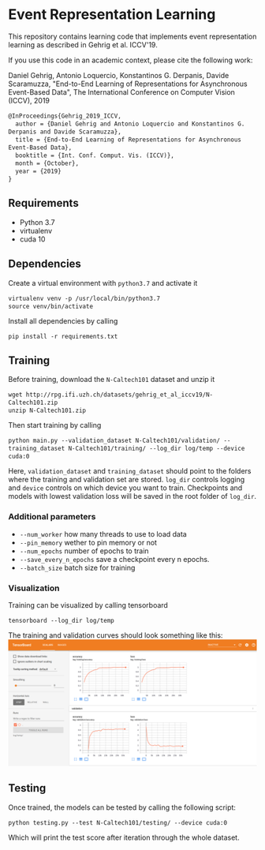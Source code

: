 # Event Representation Learning

This repository contains learning code that implements 
event representation learning as described in Gehrig et al. ICCV'19.

If you use this code in an academic context, please cite the following work:

Daniel Gehrig, Antonio Loquercio, Konstantinos G. Derpanis, Davide Scaramuzza, "End-to-End Learning of Representations 
for Asynchronous Event-Based Data", The International Conference on Computer Vision (ICCV), 2019

```
@InProceedings{Gehrig_2019_ICCV,
  author = {Daniel Gehrig and Antonio Loquercio and Konstantinos G. Derpanis and Davide Scaramuzza},
  title = {End-to-End Learning of Representations for Asynchronous Event-Based Data},
  booktitle = {Int. Conf. Comput. Vis. (ICCV)},
  month = {October},
  year = {2019}
}
```

## Requirements

* Python 3.7
* virtualenv
* cuda 10

## Dependencies
Create a virtual environment with `python3.7` and activate it

    virtualenv venv -p /usr/local/bin/python3.7
    source venv/bin/activate

Install all dependencies by calling 

    pip install -r requirements.txt
   
## Training
Before training, download the `N-Caltech101` dataset and unzip it

    wget http://rpg.ifi.uzh.ch/datasets/gehrig_et_al_iccv19/N-Caltech101.zip 
    unzip N-Caltech101.zip
    
Then start training by calling

    python main.py --validation_dataset N-Caltech101/validation/ --training_dataset N-Caltech101/training/ --log_dir log/temp --device cuda:0

Here, `validation_dataset` and `training_dataset` should point to the folders where the training and validation set are stored.
`log_dir` controls logging and `device` controls on which device you want to train. Checkpoints and models with lowest validation loss will be saved in the root folder of `log_dir`.

### Additional parameters 
* `--num_worker` how many threads to use to load data
* `--pin_memory` wether to pin memory or not
* `--num_epochs` number of epochs to train
* `--save_every_n_epochs` save a checkpoint every n epochs.
* `--batch_size` batch size for training

### Visualization

Training can be visualized by calling tensorboard

    tensorboard --log_dir log/temp

The training and validation curves should look something like this:    
![alt_text](resources/tb.png)

## Testing
Once trained, the models can be tested by calling the following script:

    python testing.py --test N-Caltech101/testing/ --device cuda:0

Which will print the test score after iteration through the whole dataset.

    
